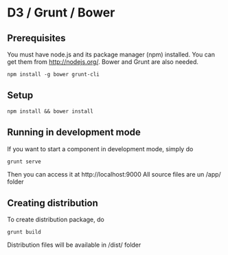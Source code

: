# D3 / Grunt / Bower 

## Prerequisites

You must have node.js and its package manager (npm) installed. You can get them from http://nodejs.org/.
Bower and Grunt are also needed.
```
npm install -g bower grunt-cli
```

## Setup

```
npm install && bower install
```

## Running in development mode

If you want to start a component in development mode, simply do

```
grunt serve
```
Then you can access it at http://localhost:9000
All source files are un /app/ folder

## Creating distribution

To create distribution package, do

```
grunt build
```

Distribution files will be available in /dist/ folder 
